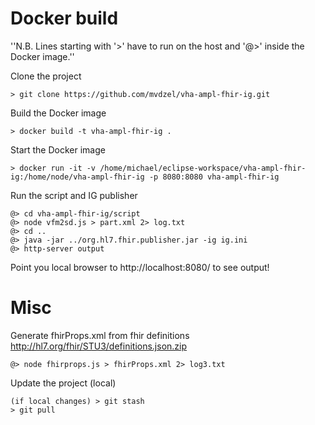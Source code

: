 # Docker build

''N.B. Lines starting with '>' have to run on the host and '@>' inside the Docker image.''

Clone the project
```
> git clone https://github.com/mvdzel/vha-ampl-fhir-ig.git
```

Build the Docker image
```
> docker build -t vha-ampl-fhir-ig .
```

Start the Docker image
```
> docker run -it -v /home/michael/eclipse-workspace/vha-ampl-fhir-ig:/home/node/vha-ampl-fhir-ig -p 8080:8080 vha-ampl-fhir-ig
```

Run the script and IG publisher
```
@> cd vha-ampl-fhir-ig/script
@> node vfm2sd.js > part.xml 2> log.txt
@> cd ..
@> java -jar ../org.hl7.fhir.publisher.jar -ig ig.ini
@> http-server output
```
Point you local browser to http://localhost:8080/ to see output!

# Misc

Generate fhirProps.xml from fhir definitions http://hl7.org/fhir/STU3/definitions.json.zip
```
@> node fhirprops.js > fhirProps.xml 2> log3.txt
```

Update the project (local)
```
(if local changes) > git stash
> git pull
```